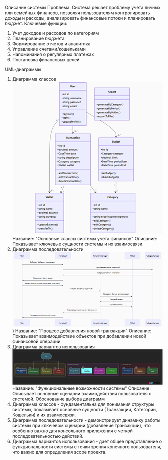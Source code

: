 

Описание системы
Проблема: Система решает проблему учета личных или семейных финансов, позволяя пользователям контролировать доходы и расходы, анализировать финансовые потоки и планировать бюджет.
Ключевые функции:
1.	Учет доходов и расходов по категориям
2.	Планирование бюджета
3.	Формирование отчетов и аналитика
4.	Управление счетами/кошельками
5.	Напоминания о регулярных платежах
6.	Постановка финансовых целей
   
UML-диаграммы
1. Диаграмма классов ![image1](https://github.com/Bist888/efhhhhhhhhhhhht-p/blob/main/docsdiagrams/диаграма%20классов.png)
Название: "Основные классы системы учета финансов"
Описание: Показывает ключевые сущности системы и их взаимосвязи.
2. Диаграмма последовательности  ![image1](https://github.com/Bist888/efhhhhhhhhhhhht-p/blob/main/docsdiagrams/диаграмма%20последовательсоти.png))
Название: "Процесс добавления новой транзакции"
Описание: Показывает взаимодействие объектов при добавлении новой финансовой операции.
3. Диаграмма вариантов использования ![image1](https://github.com/Bist888/efhhhhhhhhhhhht-p/blob/main/docsdiagrams/диаграмма%20использовния.png)
Название: "Функциональные возможности системы"
Описание: Описывает основные сценарии взаимодействия пользователя с системой.
Обоснование выбора диаграмм
1.	Диаграмма классов - фундаментальна для понимания структуры системы, показывает основные сущности (Транзакции, Категории, Кошельки) и их взаимосвязи.
2.	Диаграмма последовательности - демонстрирует динамику работы системы при ключевом сценарии (добавление транзакции), что особенно важно для консольного приложения с четкой последовательностью действий.
3.	Диаграмма вариантов использования - дает общее представление о функциональности системы с точки зрения конечного пользователя, что важно для определения scope проекта.
